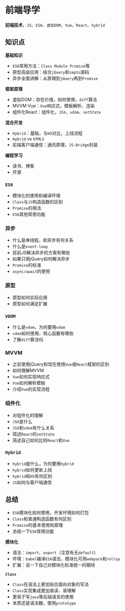 # 前端导学 #

**前端技术**，`JS`、`ES6`、`虚拟DOM`、`Vue`、`React`、`hybrid`

## 知识点 ##

**基础知识**

- `ES6`常用方法：`Class Module Promise`等
- 原型高级应用：结合`jQuery`和`zepto`源码
- 异步全面讲解：从原理到`jQuery`再到`Promise`

**框架原理**

- 虚拟DOM：存在价值，如何使用，`diff`算法
- MVVM Vue：`Vue`响应式，模板解析、渲染
- 组件化React：组件化，`JSX`，`vdom`、`setState`

**混合开发**

- `Hybrid`：基础，与`H5`对比，上线流程
- `Hybrid` vs `HTML5`
- 前端客户端通信：通讯原理，`JS-Bridge`封装

**编程学习**

- 读书、博客
- 开源

### `ES6` ###

- 模块化的使用和编译环境
- `Class`与`JS`构造函数的区别
- `Promise`的用法
- `ES6`其他常用功能

### 异步 ###

- 什么是单线程，和异步有何关系
- 什么是`event-loop`
- 目前JS解决异步的方案有哪些
- 如果只用jQuery如何解决异步
- `Promise`的标准
- `async/await`的使用

### 原型 ###

- 原型如何实际应用
- 原型如何满足扩展

### `VDOM` ###

- 什么是`vdom`，为何要用`vdom`
- `vdom`如何使用，核心函数有哪些
- 了解`diff`算法吗

### MVVM ###

- 之前使用jQuery和现在使用`Vue`或`React`框架的区别
- 如何理解MVVM
- `Vue`如何实现响应式
- `Vue`如何解析模板
- 介绍`Vue`的实现流程

### 组件化 ###

- 对组件化的理解
- `JSX`是什么
- `JSX`和`vdom`有什么关系
- 简述`React`的`setState`
- 简述自己如何比较`React`和`Vue`

### `Hybrid` ###

- `hybrid`是什么，为何要用`hybrid`
- `hybrid`如何更新上线
- `hybrid`和`H5`有何区别
- `JS`如何与客户端通信

## 总结 ##

- `ES6`模块化如何使用，开发环境如何打包
- `Class`和普通构造函数有何区别
- `Promise`的基本使用和原理
- 总结一下`ES6`常用功能

**模块化**

- 语法：`import`、`export`（注意有无`default`）
- 环境：`babel`编译`ES6`语法，模块化可用`webpack`和`rollup`
- 扩展：说一下自己对模块化标准统一的期待

**`Class`**

- `Class`在语法上更加贴合面向对象的写法
- `Class`实现集成更加易读、易理解
- 更易于写`java`等后端语言的使用
- 本质还是语法糖，使用`prototype`



